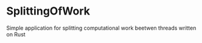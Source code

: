 # SplittingOfWork
Simple application for splitting computational work beetwen threads written on Rust
